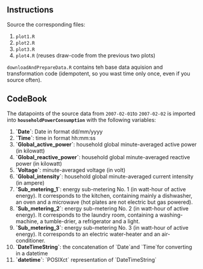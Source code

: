 ## Instructions
Source the corresponding files:

1. `plot1.R`
2. `plot2.R`
3. `plot3.R`
4. `plot4.R` (reuses draw-code from the previous two plots)

`downloadAndPrepareData.R` contains teh base data aquision and transformation code (idempotent, so you wast time only once, even if you source often).

## CodeBook
The datapoints of the source data from `2007-02-01`to `2007-02-02` is imported into <b>`householdPowerConsumption`</b> with the following variables:
<ol>
<li><b>`Date`</b>: Date in format dd/mm/yyyy </li>
<li><b>`Time`</b>: time in format hh:mm:ss </li>
<li><b>`Global_active_power`</b>: household global minute-averaged active power (in kilowatt) </li>
<li><b>`Global_reactive_power`</b>: household global minute-averaged reactive power (in kilowatt) </li>
<li><b>`Voltage`</b>: minute-averaged voltage (in volt) </li>
<li><b>`Global_intensity`</b>: household global minute-averaged current intensity (in ampere) </li>
<li><b>`Sub_metering_1`</b>: energy sub-metering No. 1 (in watt-hour of active energy). It corresponds to the kitchen, containing mainly a dishwasher, an oven and a microwave (hot plates are not electric but gas powered). </li>
<li><b>`Sub_metering_2`</b>: energy sub-metering No. 2 (in watt-hour of active energy). It corresponds to the laundry room, containing a washing-machine, a tumble-drier, a refrigerator and a light. </li>
<li><b>`Sub_metering_3`</b>: energy sub-metering No. 3 (in watt-hour of active energy). It corresponds to an electric water-heater and an air-conditioner.</li>
<li><b>`DateTimeString`</b>: the concatenation of `Date`and `Time`for converting in a datetime
<li><b>`datetime`</b>: `POSIXct` representation of `DateTimeString`
</ol>

